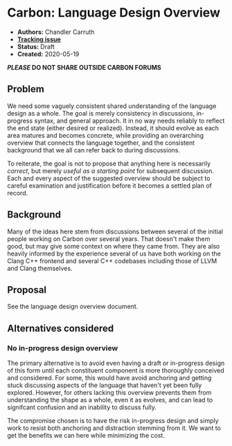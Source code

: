 <!--
Part of the Carbon Language, under the Apache License v2.0 with LLVM Exceptions.
See /LICENSE for license information.
SPDX-License-Identifier: Apache-2.0 WITH LLVM-exception
-->

# Carbon: Language Design Overview

- **Authors:** Chandler Carruth
- **[Tracking issue](https://github.com/carbon-language/carbon-lang/issues/18)**
- **Status:** Draft
- **Created:** 2020-05-19

**_PLEASE_ DO NOT SHARE OUTSIDE CARBON FORUMS**

## Problem

We need some vaguely consistent shared understanding of the language design as
a whole. The goal is merely consistency in discussions, in-progress syntax, and
general approach. It in no way needs reliably to reflect the end state (either
desired or realized). Instead, it should evolve as each area matures and becomes
concrete, while providing an overarching overview that connects the language
together, and the consistent background that we all can refer back to during
discussions.

To reiterate, the goal is not to propose that anything here is necessarily
*correct*, but merely *useful as a starting point* for subsequent discussion.
Each and every aspect of the suggested overview should be subject to careful
examination and justification before it becomes a settled plan of record.

## Background

Many of the ideas here stem from discussions between several of the initial
people working on Carbon over several years. That doesn't make them good, but
may give some context on where they came from. They are also heavily informed by
the experience several of us have both working on the Clang C++ frontend and
several C++ codebases including those of LLVM and Clang themselves.

## Proposal

See the language design overview document.

## Alternatives considered

### No in-progress design overview

The primary alternative is to avoid even having a draft or in-progress design of
this form until each constituent component is more thoroughly conceived and
considered. For some, this would have avoid anchoring and getting stuck
discussing aspects of the language that haven't yet been fully explored.
However, for others lacking this overview prevents them from understanding the
shape as a whole, even it as evolves, and can lead to signifcant confusion and
an inability to discuss fully.

The compromise chosen is to have the risk in-progress design and simply work to
resist both anchoring and distraction stemming from it. We want to get the
benefits we can here while minimizing the cost.
